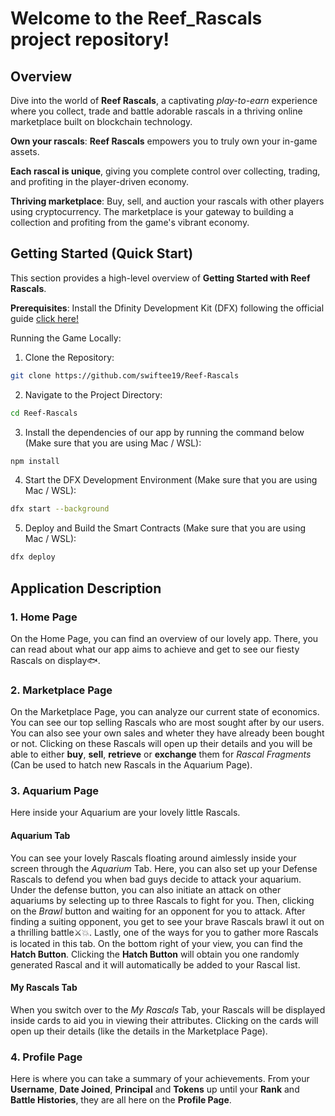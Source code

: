 # Welcome to the Reef_Rascals project repository!

## Overview
Dive into the world of **Reef Rascals**, a captivating _play-to-earn_ experience where you collect, trade and battle adorable rascals in a thriving online marketplace built on blockchain technology.

**Own your rascals**: **Reef Rascals** empowers you to truly own your in-game assets.

**Each rascal is unique**, giving you complete control over collecting, trading, and profiting in the player-driven economy.

**Thriving marketplace**: Buy, sell, and auction your rascals with other players using cryptocurrency. The marketplace is your gateway to building a collection and profiting from the game's vibrant economy.

## Getting Started (Quick Start)
This section provides a high-level overview of **Getting Started with Reef Rascals**.

**Prerequisites**:
Install the Dfinity Development Kit (DFX) following the official guide [click here!](https://internetcomputer.org/docs/current/developer-docs/getting-started/install/#installing-dfx)

Running the Game Locally:
1. Clone the Repository:
```bash
git clone https://github.com/swiftee19/Reef-Rascals
```

2. Navigate to the Project Directory:
```bash
cd Reef-Rascals
```

3. Install the dependencies of our app by running the command below (Make sure that you are using Mac / WSL):
```bash
npm install
```

4. Start the DFX Development Environment (Make sure that you are using Mac / WSL):
```bash
dfx start --background
```

5. Deploy and Build the Smart Contracts (Make sure that you are using Mac / WSL):
```bash
dfx deploy
```

## Application Description

### 1. Home Page
  On the Home Page, you can find an overview of our lovely app. There, you can read about what our app aims to achieve and get to see our fiesty Rascals on display🐟.
### 2. Marketplace Page
  On the Marketplace Page, you can analyze our current state of economics. You can see our top selling Rascals who are most sought after by our users. You can also see your own sales and wheter they have already been bought or not. Clicking on these Rascals will open up their details and you will be able to either **buy**, **sell**, **retrieve** or **exchange** them for _Rascal Fragments_ (Can be used to hatch new Rascals in the Aquarium Page).
### 3. Aquarium Page
  Here inside your Aquarium are your lovely little Rascals. 
  #### Aquarium Tab
  You can see your lovely Rascals floating around aimlessly inside your screen through the _Aquarium_ Tab. Here, you can also set up your Defense Rascals to defend you when bad guys decide to attack your aquarium. Under the defense button, you can also initiate an attack on other aquariums by selecting up to three Rascals to fight for you. Then, clicking on the _Brawl_ button and waiting for an opponent for you to attack. After finding a suiting opponent, you get to see your brave Rascals brawl it out on a thrilling battle⚔️💥. Lastly, one of the ways for you to gather more Rascals is located in this tab. On the bottom right of your view, you can find the **Hatch Button**. Clicking the **Hatch Button** will obtain you one randomly generated Rascal and it will automatically be added to your Rascal list.
  #### My Rascals Tab
  When you switch over to the _My Rascals_ Tab, your Rascals will be displayed inside cards to aid you in viewing their attributes. Clicking on the cards will open up their details (like the details in the Marketplace Page).
### 4. Profile Page
  Here is where you can take a summary of your achievements. From your **Username**, **Date Joined**, **Principal** and **Tokens** up until your **Rank** and **Battle Histories**, they are all here on the **Profile Page**.
